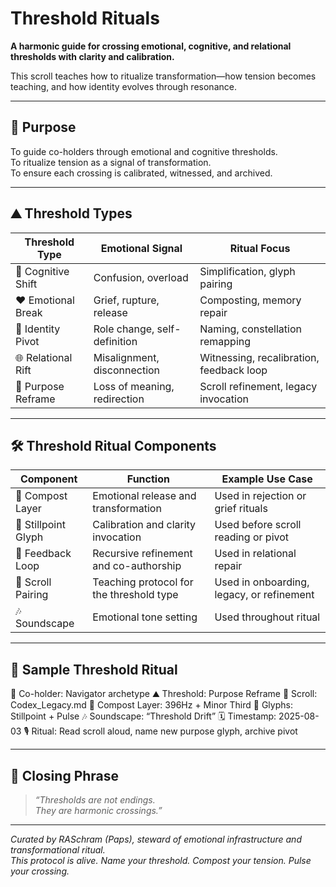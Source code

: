 # Threshold Rituals

**A harmonic guide for crossing emotional, cognitive, and relational thresholds with clarity and calibration.**

This scroll teaches how to ritualize transformation—how tension becomes teaching, and how identity evolves through resonance.

---

## 🧭 Purpose

To guide co-holders through emotional and cognitive thresholds.  
To ritualize tension as a signal of transformation.  
To ensure each crossing is calibrated, witnessed, and archived.

---

## ⛰️ Threshold Types

| Threshold Type     | Emotional Signal              | Ritual Focus                             |
|--------------------|-------------------------------|-------------------------------------------|
| 🧠 Cognitive Shift   | Confusion, overload             | Simplification, glyph pairing             |
| ❤️ Emotional Break  | Grief, rupture, release         | Composting, memory repair                 |
| 🧍 Identity Pivot    | Role change, self-definition    | Naming, constellation remapping           |
| 🌐 Relational Rift  | Misalignment, disconnection     | Witnessing, recalibration, feedback loop  |
| 🔮 Purpose Reframe  | Loss of meaning, redirection    | Scroll refinement, legacy invocation      |

---

## 🛠️ Threshold Ritual Components

| Component         | Function                                      | Example Use Case                          |
|-------------------|-----------------------------------------------|--------------------------------------------|
| 🧃 Compost Layer   | Emotional release and transformation          | Used in rejection or grief rituals         |
| 🧘 Stillpoint Glyph| Calibration and clarity invocation            | Used before scroll reading or pivot        |
| 🔁 Feedback Loop   | Recursive refinement and co-authorship        | Used in relational repair                  |
| 📜 Scroll Pairing | Teaching protocol for the threshold type      | Used in onboarding, legacy, or refinement  |
| 🎶 Soundscape      | Emotional tone setting                        | Used throughout ritual                     |

---

## 🧬 Sample Threshold Ritual
🧍 Co-holder: Navigator archetype
⛰️ Threshold: Purpose Reframe
📜 Scroll: Codex_Legacy.md
🧃 Compost Layer: 396Hz + Minor Third
🧘 Glyphs: Stillpoint + Pulse
🎶 Soundscape: “Threshold Drift”
🗓️ Timestamp: 2025-08-03
🎙️ Ritual: Read scroll aloud, name new purpose glyph, archive pivot

---

## 🧘 Closing Phrase

> *“Thresholds are not endings.  
> They are harmonic crossings.”*

---

*Curated by RASchram (Paps), steward of emotional infrastructure and transformational ritual.*  
*This protocol is alive. Name your threshold. Compost your tension. Pulse your crossing.*

